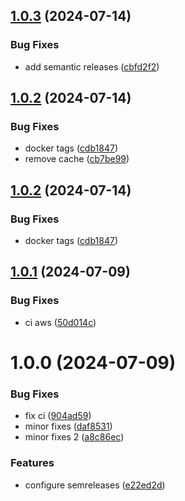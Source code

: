 ## [1.0.3](https://github.com/brsantos197/rocketseat-devops-containers-api/compare/v1.0.2...v1.0.3) (2024-07-14)


### Bug Fixes

* add semantic releases ([cbfd2f2](https://github.com/brsantos197/rocketseat-devops-containers-api/commit/cbfd2f27047a2f0cf7afcd1b9500b39d39d5247f))

## [1.0.2](https://github.com/brsantos197/rocketseat-devops-containers-api/compare/v1.0.1...v1.0.2) (2024-07-14)


### Bug Fixes

* docker tags ([cdb1847](https://github.com/brsantos197/rocketseat-devops-containers-api/commit/cdb18475110fee70e0ad7bf6621dfb5e9680fe12))
* remove cache ([cb7be99](https://github.com/brsantos197/rocketseat-devops-containers-api/commit/cb7be9954dfeb07a1060c029058166fd8365c9fe))

## [1.0.2](https://github.com/brsantos197/rocketseat-devops-containers-api/compare/v1.0.1...v1.0.2) (2024-07-14)


### Bug Fixes

* docker tags ([cdb1847](https://github.com/brsantos197/rocketseat-devops-containers-api/commit/cdb18475110fee70e0ad7bf6621dfb5e9680fe12))

## [1.0.1](https://github.com/brsantos197/rocketseat-devops-containers-api/compare/v1.0.0...v1.0.1) (2024-07-09)


### Bug Fixes

* ci aws ([50d014c](https://github.com/brsantos197/rocketseat-devops-containers-api/commit/50d014ce36ec2cd50796a0eb6e45c263391ee1f0))

# 1.0.0 (2024-07-09)


### Bug Fixes

* fix ci ([904ad59](https://github.com/brsantos197/rocketseat-devops-containers-api/commit/904ad59126d621d589235946eb912c96496c6924))
* minor fixes ([daf8531](https://github.com/brsantos197/rocketseat-devops-containers-api/commit/daf8531923b9736da07de1a1cb0a133e1b7943b9))
* minor fixes 2 ([a8c86ec](https://github.com/brsantos197/rocketseat-devops-containers-api/commit/a8c86eca82e84356788f0fae42c154dfb1de7bf7))


### Features

* configure semreleases ([e22ed2d](https://github.com/brsantos197/rocketseat-devops-containers-api/commit/e22ed2d0fe353fb474270de8fbf811ad9ce7347e))
